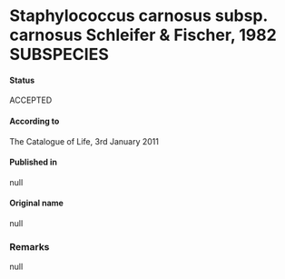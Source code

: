Staphylococcus carnosus subsp. carnosus Schleifer & Fischer, 1982 SUBSPECIES
=======

#### Status
ACCEPTED

#### According to
The Catalogue of Life, 3rd January 2011

#### Published in
null

#### Original name
null

### Remarks
null